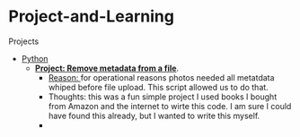 # Project-and-Learning
Projects
- [Python](https://github.com/Jacob-64/Project-and-Learning/tree/Python-Files)
    * <u/>**Project: Remove metadata from a file**</u>.
       * <u> Reason: </u> for operational reasons photos needed all metatdata whiped before file upload. This script allowed us to do that.
       * Thoughts: this was a fun simple project I used books I bought from Amazon and the internet to wirte this code. I am sure I could have found this already, but I wanted to write this myself.
       * 
